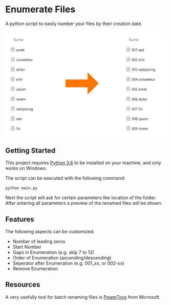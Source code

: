 # Enumerate Files

A python script to easily number your files by their creation date.

![Example of Renaming Files](docs/example.png)

## Getting Started

This project requires [Python 3.6](https://www.python.org/downloads/) to be installed on your machine, and only works on Windows.

The script can be executed with the following command:

```console
python main.py
```

Next the script will ask for certain parameters like location of the folder. After entering all parameters a preview of the renamed files will be shown.

## Features

The following aspects can be customized:
- Number of leading zeros
- Start Number
- Gaps in Enumeration (e.g. skip 7 to 12)
- Order of Enumeration (ascending/descending)
- Seperator after Enumeration (e.g. 001_xx, or 002-xx)
- Remove Enumeration

## Resources

A very usefully tool for batch renaming files is [PowerToys](https://learn.microsoft.com/en-us/windows/powertoys/) from Microsoft.
